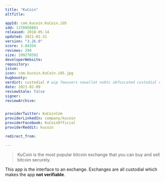 ```yaml
---
title: "KuCoin"
altTitle: 

appId: com.kucoin.KuCoin.iOS
idd: 1378956601
released: 2018-05-14
updated: 2021-01-31
version: "3.26.0"
score: 3.84354
reviews: 294
size: 199278592
developerWebsite: 
repository: 
issue: 
icon: com.kucoin.KuCoin.iOS.jpg
bugbounty: 
verdict: custodial # wip fewusers nowallet nobtc obfuscated custodial nosource nonverifiable reproducible bounty defunct
date: 2021-02-09
reviewStale: false
signer: 
reviewArchive:


providerTwitter: KuCoinCom
providerLinkedIn: company/kucoin
providerFacebook: KuCoinOfficial
providerReddit: kucoin

redirect_from:

---
```


> KuCoin is the most popular bitcoin exchange that you can buy and sell bitcoin
  securely.

This app is the interface to an exchange. Exchanges are all custodial which
makes the app **not verifiable**.
